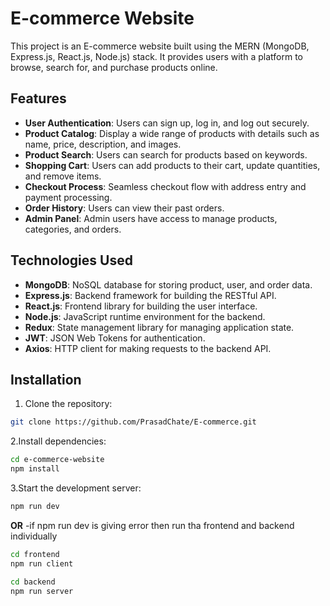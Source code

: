 # E-commerce Website

This project is an E-commerce website built using the MERN (MongoDB, Express.js, React.js, Node.js) stack. It provides users with a platform to browse, search for, and purchase products online.

## Features

- **User Authentication**: Users can sign up, log in, and log out securely.
- **Product Catalog**: Display a wide range of products with details such as name, price, description, and images.
- **Product Search**: Users can search for products based on keywords.
- **Shopping Cart**: Users can add products to their cart, update quantities, and remove items.
- **Checkout Process**: Seamless checkout flow with address entry and payment processing.
- **Order History**: Users can view their past orders.
- **Admin Panel**: Admin users have access to manage products, categories, and orders.

## Technologies Used

- **MongoDB**: NoSQL database for storing product, user, and order data.
- **Express.js**: Backend framework for building the RESTful API.
- **React.js**: Frontend library for building the user interface.
- **Node.js**: JavaScript runtime environment for the backend.
- **Redux**: State management library for managing application state.
- **JWT**: JSON Web Tokens for authentication.
- **Axios**: HTTP client for making requests to the backend API.

## Installation

1. Clone the repository:

```bash
git clone https://github.com/PrasadChate/E-commerce.git
```
2.Install dependencies:
```bash
cd e-commerce-website
npm install
```
3.Start the development server:
```bash
npm run dev
```
**OR**
-if npm run dev is giving error then run tha frontend and backend individually 
```bash
cd frontend
npm run client
```
```bash
cd backend
npm run server
```

